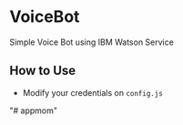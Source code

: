 # VoiceBot
Simple Voice Bot using IBM Watson Service

## How to Use
- Modify your credentials on ``config.js``




"# appmom" 
